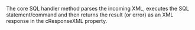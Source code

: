 ﻿The core SQL handler method parses the incoming XML, executes the SQL statement/command and then returns the result  (or error) as an XML response in the cResponseXML property.